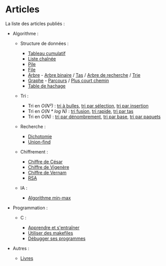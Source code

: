 Articles
========


La liste des articles publiés :

- Algorithme :

    - Structure de données :

         - [Tableau cumulatif](/algo/structure/tableau_cumulatif.html)
         - [Liste chaînée](/algo/structure/liste_chainee.html)
         - [Pile](/algo/structure/pile.html)
         - [File](/algo/structure/file.html)
         - [Arbre](/algo/structure/arbre.html) - [Arbre binaire](/algo/structure/arbre/arbre_binaire.html) / [Tas](/algo/structure/arbre/tas.html) / [Arbre de recherche](/algo/structure/arbre/arbre_recherche.html) / [Trie](/algo/structure/arbre/trie.html)
         - [Graphe](/algo/structure/graphe.html) - [Parcours](/algo/structure/graphe/parcours.html) / [Plus court chemin](/algo/structure/graphe/plus_court_chemin.html)
         - [Table de hachage ](/algo/structure/table_hachage.html)

    - Tri :

         - Tri en *O(N²)* : [tri à bulles](/algo/tri/tri_bulles.html), [tri par sélection](/algo/tri/tri_selection.html), [tri par insertion](/algo/tri/tri_insertion.html)
         - Tri en *O(N \* log N)* : [tri fusion](/algo/tri/tri_fusion.html), [tri rapide](/algo/tri/tri_rapide.html), [tri par tas](/algo/tri/tri_tas.html)
         - Tri en *O(N)* : [tri par dénombrement](/algo/tri/tri_denombrement.html), [tri par base](/algo/tri/tri_base.html), [tri par paquets](/algo/tri/tri_paquets.html)

    - Recherche :

         - [Dichotomie](/algo/recherche/dichotomie.html)
         - [Union-find](/algo/recherche/union_find.html)

    - Chiffrement :

         - [Chiffre de César](/algo/chiffrement/chiffre_cesar.html)
         - [Chiffre de Vigenère](/algo/chiffrement/chiffre_vigenere.html)
         - [Chiffre de Vernam](/algo/chiffrement/chiffre_vernam.html)
         - [RSA](/algo/chiffrement/rsa.html)

    - IA :

         - [Algorithme min-max](/algo/ia/minmax.html)

- Programmation :

    - C :

         - [Apprendre et s'entraîner](/prog/c/apprendre_entrainer.html)
         - [Utiliser des makefiles](/prog/c/makefiles.html)
         - [Débugger ses programmes](/prog/c/debugger.html)

- Autres :

    - [Livres](/livres.html)
